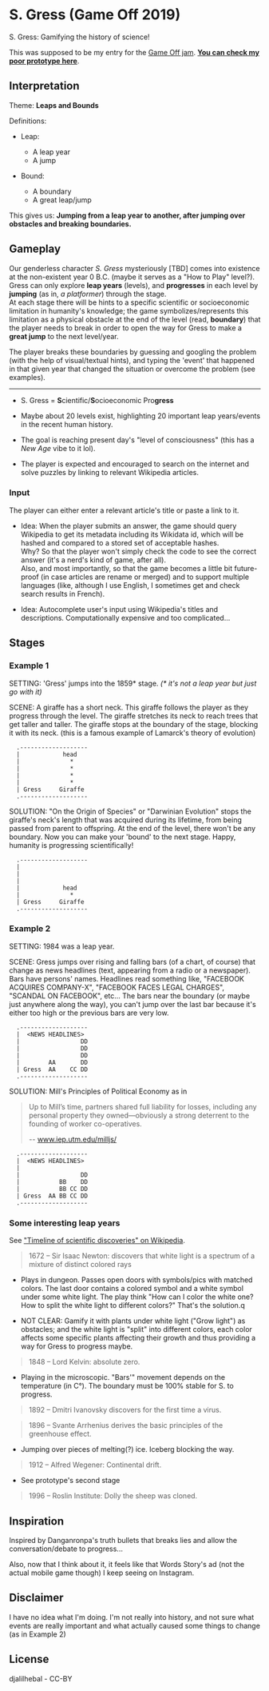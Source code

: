 # S. Gress (Game Off 2019)
S. Gress: Gamifying the history of science!

This was supposed to be my entry for the [Game Off jam](https://itch.io/jam/game-off-2019).
[**You can check my poor prototype here**](https://djalilhebal.github.io/game-off-2019).

## Interpretation

Theme: **Leaps and Bounds**

Definitions:
* Leap:
  - A leap year
  - A jump

* Bound:
  - A boundary
  - A great leap/jump

This gives us: **Jumping from a leap year to another, after jumping over obstacles and breaking boundaries.**

## Gameplay

Our genderless character _S. Gress_ mysteriously \[TBD\] comes into existence at the non-existent year 0 B.C. (maybe it serves as a "How to Play" level?).  
Gress can only explore **leap years** (levels), and **progresses** in each level by **jumping** (as in, _a platformer_) through the stage.  
At each stage there will be hints to a specific scientific or socioeconomic limitation in humanity's knowledge; the game symbolizes/represents this limitation as a physical obstacle at the end of the level (read, **boundary**) that the player needs to break in order to open the way for Gress to make a **great jump** to the next level/year.

The player breaks these boundaries by guessing and googling the problem (with the help of visual/textual hints), and typing the 'event' that happened in that given year that changed the situation or overcome the problem (see examples).

---

* S. Gress = **S**cientific/**S**ocioeconomic Pro**gress**

* Maybe about 20 levels exist, highlighting 20 important leap years/events in the recent human history.

* The goal is reaching present day's "level of consciousness" (this has a _New Age_ vibe to it lol).

* The player is expected and encouraged to search on the internet and solve puzzles by linking to relevant Wikipedia articles.

### Input
The player can either enter a relevant article's title or paste a link to it.

- Idea: When the player submits an answer, the game should query Wikipedia to get its metadata including its Wikidata id, which will be hashed and compared to a stored set of acceptable hashes.  
Why? So that the player won't simply check the code to see the correct answer (it's a nerd's kind of game, after all).  
Also, and most importantly, so that the game becomes a little bit future-proof (in case articles are rename or merged) and to support multiple languages (like, although I use English, I sometimes get and check search results in French).

- Idea: Autocomplete user's input using Wikipedia's titles and descriptions. Computationally expensive and too complicated...

## Stages
### Example 1
SETTING: 'Gress' jumps into the 1859\* stage. _(\* it's not a leap year but just go with it)_

SCENE: A giraffe has a short neck. This giraffe follows the player as they progress through the level. The giraffe stretches its neck to reach trees that get taller and taller. The giraffe stops at the boundary of the stage, blocking it with its neck.
(this is a famous example of Lamarck's theory of evolution)

```
  .-------------------
  |            head   
  |              *    
  |              *    
  |              *    
  |              *    
  | Gress     Giraffe 
  .-------------------

```

SOLUTION: "On the Origin of Species" or "Darwinian Evolution" stops the giraffe's neck's length that was acquired during its lifetime, from being passed from parent to offspring.
At the end of the level, there won't be any boundary. Now you can make your 'bound' to the next stage. Happy, humanity is progressing scientifically!

```
  .-------------------
  |                   
  |                   
  |                   
  |            head   
  |              *    
  | Gress     Giraffe 
  .-------------------

```

### Example 2
SETTING: 1984 was a leap year.

SCENE: Gress jumps over rising and falling bars (of a chart, of course) that change as news headlines (text, appearing from a radio or a newspaper). Bars have persons' names. Headlines read something like, "FACEBOOK ACQUIRES COMPANY-X", "FACEBOOK FACES LEGAL CHARGES", "SCANDAL ON FACEBOOK", etc...
The bars near the boundary (or maybe just anywhere along the way), you can't jump over the last bar because it's either too high or the previous bars are very low.


```
  .-------------------
  |  <NEWS HEADLINES>
  |                 DD 
  |                 DD 
  |                 DD 
  |        AA       DD 
  | Gress  AA    CC DD 
  .-------------------

```

SOLUTION: Mill's Principles of Political Economy as in

> Up to Mill’s time, partners shared full liability for losses, including any personal property they owned—obviously a strong deterrent to the founding of worker co-operatives.
>
> -- www.iep.utm.edu/milljs/

```
  .-------------------
  |  <NEWS HEADLINES>
  |                   
  |                 DD 
  |           BB    DD 
  |           BB CC DD 
  | Gress  AA BB CC DD 
  .-------------------

```

### Some interesting leap years
See ["Timeline of scientific discoveries" on Wikipedia](https://en.wikipedia.org/wiki/Timeline_of_scientific_discoveries).

> 1672 – Sir Isaac Newton: discovers that white light is a spectrum of a mixture of distinct colored rays
* Plays in dungeon. Passes open doors with symbols/pics with matched colors. The last door contains a colored symbol and a white symbol under some white light.
The play think "How can I color the white one? How to split the white light to different colors?" That's the solution.q

* NOT CLEAR: Gamify it with plants under white light ("Grow light") as obstacles; and the white light is "split" into different colors, each color affects some specific plants affecting their growth and thus providing a way for Gress to progress maybe. 

> 1848 – Lord Kelvin: absolute zero.
* Playing in the microscopic. "Bars'" movement depends on the temperature (in C°). The boundary must be 100% stable for S. to progress.

> 1892 – Dmitri Ivanovsky discovers for the first time a virus.

> 1896 – Svante Arrhenius derives the basic principles of the greenhouse effect.
* Jumping over pieces of melting(?) ice. Iceberg blocking the way.

> 1912 – Alfred Wegener: Continental drift.
* See prototype's second stage

> 1996 – Roslin Institute: Dolly the sheep was cloned.

## Inspiration
Inspired by Danganronpa's truth bullets that breaks lies and allow the conversation/debate to progress...

Also, now that I think about it, it feels like that Words Story's ad (not the actual mobile game though) I keep seeing on Instagram.

## Disclaimer
I have no idea what I'm doing. I'm not really into history, and not sure what events are really important and what actually caused some things to change (as in Example 2)

## License
djalilhebal - CC-BY
